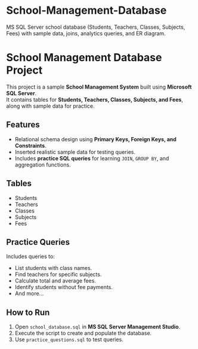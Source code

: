 # School-Management-Database
MS SQL Server school database (Students, Teachers, Classes, Subjects, Fees) with sample data, joins, analytics queries, and ER diagram.
# School Management Database Project

This project is a sample **School Management System** built using **Microsoft SQL Server**.  
It contains tables for **Students, Teachers, Classes, Subjects, and Fees**, along with sample data for practice.

## Features
- Relational schema design using **Primary Keys, Foreign Keys, and Constraints**.
- Inserted realistic sample data for testing queries.
- Includes **practice SQL queries** for learning `JOIN`, `GROUP BY`, and aggregation functions.

## Tables
- Students
- Teachers
- Classes
- Subjects
- Fees

## Practice Queries
Includes queries to:
- List students with class names.
- Find teachers for specific subjects.
- Calculate total and average fees.
- Identify students without fee payments.
- And more...

## How to Run
1. Open `school_database.sql` in **MS SQL Server Management Studio**.
2. Execute the script to create and populate the database.
3. Use `practice_questions.sql` to test queries.


